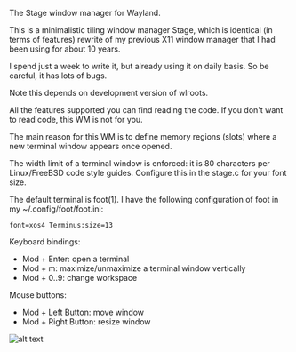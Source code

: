 The Stage window manager for Wayland.

This is a minimalistic tiling window manager Stage, which is identical (in terms of features) rewrite of my previous X11 window manager that I had been using for about 10 years.

I spend just a week to write it, but already using it on daily basis. So be careful, it has lots of bugs.

Note this depends on development version of wlroots.

All the features supported you can find reading the code. If you don't want to read code, this WM is not for you.

The main reason for this WM is to define memory regions (slots) where a new terminal window appears once opened.

The width limit of a terminal window is enforced: it is 80 characters per Linux/FreeBSD code style guides. Configure this in the stage.c for your font size.

The default terminal is foot(1). I have the following configuration of foot in my ~/.config/foot/foot.ini:
```
font=xos4 Terminus:size=13
```

Keyboard bindings:
- Mod + Enter: open a terminal
- Mod + m: maximize/unmaximize a terminal window vertically
- Mod + 0..9: change workspace

Mouse buttons:
- Mod + Left Button: move window
- Mod + Right Button: resize window

![alt text](https://raw.githubusercontent.com/mdepx/stage/main/screenshots/stage.png)
